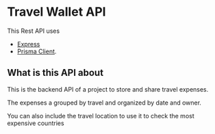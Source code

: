 # Travel Wallet API

This Rest API uses
- [Express](https://expressjs.com/)
- [Prisma Client](https://www.prisma.io/docs/concepts/components/prisma-client).
  
## What is this API about

This is the backend API of a project to store and share travel expenses.

The expenses a grouped by travel and organized by date and owner.

You can also include the travel location to use it to check the most expensive countries
